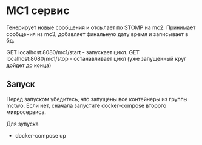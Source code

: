 # МС1 сервис
Генерирует новые сообщения и отсылает по STOMP на mc2. Принимает сообщения из mc3, добавляет финальную дату время и записывает в бд. 

GET localhost:8080/mc1/start - запускает цикл. 
GET localhost:8080/mc1/stop - останавливает цикл (уже запущенный круг дойдет до конца)
## Запуск
Перед запуском убедитесь, что запущены все контейнеры из группы mctwo. Если нет, сначала запустите docker-compose второго микросервиса.

Для зупуска
- docker-compose up